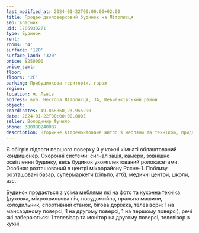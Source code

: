```yaml
---
last_modified_at: 2024-01-22T00:00:00+02:00
title: Продаю двоповерховий будинок на Літописця
seo: власник
uid: 1705930271
type: Будинок
rent:
rooms: '4'
surface: '120'
surface_land: '320'
price: $250000
price_sqmt:
floor:
floors: '2Г'
parking: Прибудинкова територія, гараж
region:
location: м. Львів
address: вул. Нестора Літописця, 3А, Шевченківський район
object:
coordinates: 49.868860,23.955290
date: 2024-01-22T00:00:00.000Z
seller: Володимир Фучило
phone: 380980240007
description: Вторинне відремонтоване житло з меблями та технікою, придатне для проживання
---
```


Є обігрів підлоги першого поверху й у кожні кімнаті облаштований кондиціонер. Охоронні системи: сигналізація, камери, зовнішнє освітлення будинку, весь будинок укомплектований ролокасетами. Особняк розташований в центрі мікрорайону Рясне-1. Поблизу розташовані базар, супермаркети (сільпо, атб), медичні центри, школи, азс.

Будинок продається з усіма меблями які на фото та кухонна техніка (духовка, мікрохвильова піч, посудомийна, пральна машини, холодильник, спортивний станок, бігова доріжка, телевізори: 1 на мансардному поверсі, 1 на другому поверсі, 1 на першому поверсі), речі які забераються: 1 телевізор та монітор на другому поверсі, телевізор з кухні.
